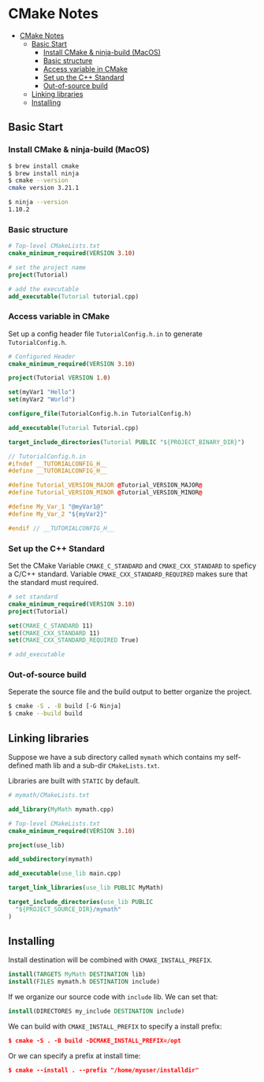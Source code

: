 # CMake Notes

- [CMake Notes](#cmake-notes)
  - [Basic Start](#basic-start)
    - [Install CMake & ninja-build (MacOS)](#install-cmake--ninja-build-macos)
    - [Basic structure](#basic-structure)
    - [Access variable in CMake](#access-variable-in-cmake)
    - [Set up the C++ Standard](#set-up-the-c-standard)
    - [Out-of-source build](#out-of-source-build)
  - [Linking libraries](#linking-libraries)
  - [Installing](#installing)

## Basic Start 

### Install CMake & ninja-build (MacOS)

```sh
$ brew install cmake
$ brew install ninja
$ cmake --version
cmake version 3.21.1

$ ninja --version
1.10.2

```

### Basic structure

```cmake
# Top-level CMakeLists.txt
cmake_minimum_required(VERSION 3.10)

# set the project name
project(Tutorial)

# add the executable
add_executable(Tutorial tutorial.cpp)
```

### Access variable in CMake

Set up a config header file `TutorialConfig.h.in` to generate `TutorialConfig.h`.

```cmake
# Configured Header
cmake_minimum_required(VERSION 3.10)

project(Tutorial VERSION 1.0)

set(myVar1 "Hello")
set(myVar2 "World")

configure_file(TutorialConfig.h.in TutorialConfig.h)

add_executable(Tutorial Tutorial.cpp)

target_include_directories(Tutorial PUBLIC "${PROJECT_BINARY_DIR}")
```

```cpp
// TutorialConfig.h.in
#ifndef __TUTORIALCONFIG_H__
#define __TUTORIALCONFIG_H__

#define Tutorial_VERSION_MAJOR @Tutorial_VERSION_MAJOR@
#define Tutorial_VERSION_MINOR @Tutorial_VERSION_MINOR@

#define My_Var_1 "@myVar1@"
#define My_Var_2 "${myVar2}"

#endif // __TUTORIALCONFIG_H__
```

### Set up the C++ Standard

Set the CMake Variable `CMAKE_C_STANDARD` and `CMAKE_CXX_STANDARD` to speficy a C/C++ standard. Variable `CMAKE_CXX_STANDARD_REQUIRED` makes sure that the standard must required.

```cmake
# set standard
cmake_minimum_required(VERSION 3.10)
project(Tutorial)

set(CMAKE_C_STANDARD 11)
set(CMAKE_CXX_STANDARD 11)
set(CMAKE_CXX_STANDARD_REQUIRED True)

# add_executable
```

### Out-of-source build

Seperate the source file and the build output to better organize the project.

```sh
$ cmake -S . -B build [-G Ninja] 
$ cmake --build build
```

## Linking libraries

Suppose we have a sub directory called `mymath` which contains my self-defined math lib and a sub-dir `CMakeLists.txt`. 

Libraries are built with `STATIC` by default.

```cmake
# mymath/CMakeLists.txt

add_library(MyMath mymath.cpp)
```

```cmake
# Top-level CMakeLists.txt
cmake_minimum_required(VERSION 3.10)

project(use_lib)

add_subdirectory(mymath)

add_executable(use_lib main.cpp)

target_link_libraries(use_lib PUBLIC MyMath)

target_include_directories(use_lib PUBLIC
  "${PROJECT_SOURCE_DIR}/mymath"
)
```


## Installing

Install destination will be combined with `CMAKE_INSTALL_PREFIX`.

```cmake
install(TARGETS MyMath DESTINATION lib)
install(FILES mymath.h DESTINATION include)
```

If we organize our source code with `include` lib. We can set that:

```cmake
install(DIRECTORES my_include DESTINATION include)
```

We can build with `CMAKE_INSTALL_PREFIX` to specify a install prefix:

```cmake
$ cmake -S . -B build -DCMAKE_INSTALL_PREFIX=/opt
```

Or we can specify a prefix at install time:

```cmake
$ cmake --install . --prefix "/home/myuser/installdir"
```
